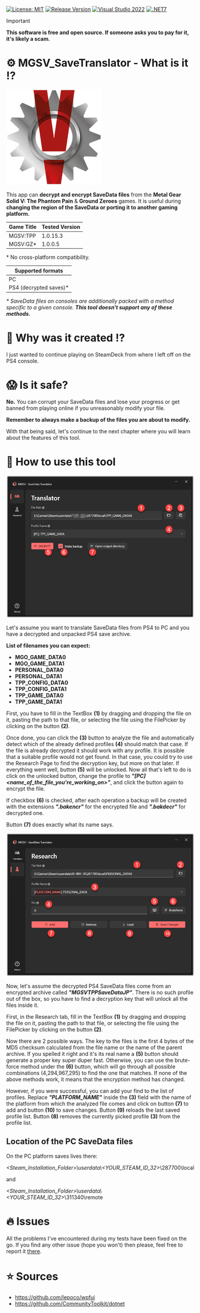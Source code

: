 [![License: MIT](https://img.shields.io/badge/License-MIT-blueviolet.svg)](https://opensource.org/licenses/MIT)
[![Release Version](https://img.shields.io/github/v/tag/mi5hmash/MGSV_SaveTranslator?label=Version)](https://github.com/mi5hmash/MGSV_SaveTranslator/releases/latest)
[![Visual Studio 2022](https://custom-icon-badges.demolab.com/badge/Visual%20Studio%202022-5C2D91.svg?&logo=visual-studio&logoColor=white)](https://visualstudio.microsoft.com/)
[![.NET7](https://img.shields.io/badge/.NET%207-512BD4?logo=dotnet&logoColor=fff)](#)

> [!IMPORTANT]
> **This software is free and open source. If someone asks you to pay for it, it's likely a scam.**

# :gear: MGSV_SaveTranslator - What is it :interrobang:

<img src="https://github.com/mi5hmash/MGSV_SaveTranslator/blob/main/.resources/images/Logo.png" alt="Logo"/>

This app can **decrypt and encrypt SaveData files** from the **Metal Gear Solid V: The Phantom Pain** & **Ground Zeroes** games.
It is useful during **changing the region of the SaveData or porting it to another gaming platform.**

| Game Title | Tested Version |
|------------|----------------|
| MGSV:TPP   | 1.0.15.3       |
| MGSV:GZ*   | 1.0.0.5        |

\* No cross-platform compatibility.

| Supported formats      |
|------------------------|
| PC                     |
| PS4 (decrypted saves)* |

*\* SaveData files on consoles are additionally packed with a method specific to a given console. **This tool doesn't support any of these methods.***

# 🤯 Why was it created :interrobang:
I just wanted to continue playing on SteamDeck from where I left off on the PS4 console.

# :scream: Is it safe?
**No.** You can corrupt your SaveData files and lose your progress or get banned from playing online if you unreasonably modify your file.

**Remember to always make a backup of the files you are about to modify.**

With that being said, let's continue to the next chapter where you will learn about the features of this tool.

# :scroll: How to use this tool

<img src="https://github.com/mi5hmash/MGSV_SaveTranslator/blob/main/.resources/images/TranslatorPage.png" alt="TranslatorPage"/>

Let's assume you want to translate SaveData files from PS4 to PC and you have a decrypted and unpacked PS4 save archive.

**List of filenames you can expect:**
* **MGO_GAME_DATA0**
* **MGO_GAME_DATA1**
* **PERSONAL_DATA0**
* **PERSONAL_DATA1**
* **TPP_CONFIG_DATA0**
* **TPP_CONFIG_DATA1**
* **TPP_GAME_DATA0**
* **TPP_GAME_DATA1**

First, you have to fill in the TextBox **(1)** by dragging and dropping the file on it, pasting the path to that file, or selecting the file using the FilePicker by clicking on the button **(2)**.

Once done, you can click the **(3)** button to analyze the file and automatically detect which of the already defined profiles **(4)** should match that case. If the file is already decrypted it should work with any profile.
It is possible that a suitable profile would not get found. In that case, you could try to use the Research Page to find the decryption key, but more on that later. If everything went well, button **(5)** will be unlocked. Now all that's left to do is click on the unlocked button, change the profile to ***"[PC] <name_of_the_file_you're_working_on>"***, and click the button again to encrypt the file.

If checkbox **(6)** is checked, after each operation a backup will be created with the extensions ***".bakencr"*** for the encrypted file and ***".bakdecr"*** for decrypted one. 

Button **(7)** does exactly what its name says.

<img src="https://github.com/mi5hmash/MGSV_SaveTranslator/blob/main/.resources/images/ResearchPage.png" alt="ResearchPage"/>

Now, let's assume the decrypted PS4 SaveData files come from an encrypted archive called ***"MGSVTPPSaveDataJP"***. There is no such profile out of the box, so you have to find a decryption key that will unlock all the files inside it.

First, in the Research tab, fill in the TextBox **(1)** by dragging and dropping the file on it, pasting the path to that file, or selecting the file using the FilePicker by clicking on the button **(2)**.

Now there are 2 possible ways. The key to the files is the first 4 bytes of the MD5 checksum calculated from the file name or the name of the parent archive. If you spelled it right and it's its real name a **(5)** button should generate a proper key super duper fast. Otherwise, you can use the brute-force method under the **(6)** button, which will go through all possible combinations (4,294,967,295) to find the one that matches.
If none of the above methods work, it means that the encryption method has changed.

However, if you were successful, you can add your find to the list of profiles. Replace ***"PLATFORM_NAME"*** inside the **(3)** field with the name of the platform from which the analyzed file comes and click on button **(7)** to add and button **(10)** to save changes. Button **(9)** reloads the last saved profile list. Button **(8)** removes the currently picked profile **(3)** from the profile list.

## Location of the PC SaveData files
On the PC platform saves lives there: 

***<Steam_Installation_Folder>*\userdata\\*<YOUR_STEAM_ID_32>*\287700\local

and

***<Steam_Installation_Folder>*\userdata\\*<YOUR_STEAM_ID_32>*\311340\remote

# :fire: Issues
All the problems I've encountered during my tests have been fixed on the go. If you find any other issue (hope you won't) then please, feel free to report it [there](https://github.com/mi5hmash/MGSV_SaveTranslator/issues).
# :star: Sources
* https://github.com/lepoco/wpfui
* https://github.com/CommunityToolkit/dotnet
